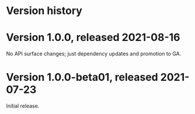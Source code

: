 # Version history

# Version 1.0.0, released 2021-08-16

No API surface changes; just dependency updates and promotion to GA.

# Version 1.0.0-beta01, released 2021-07-23

Initial release.
